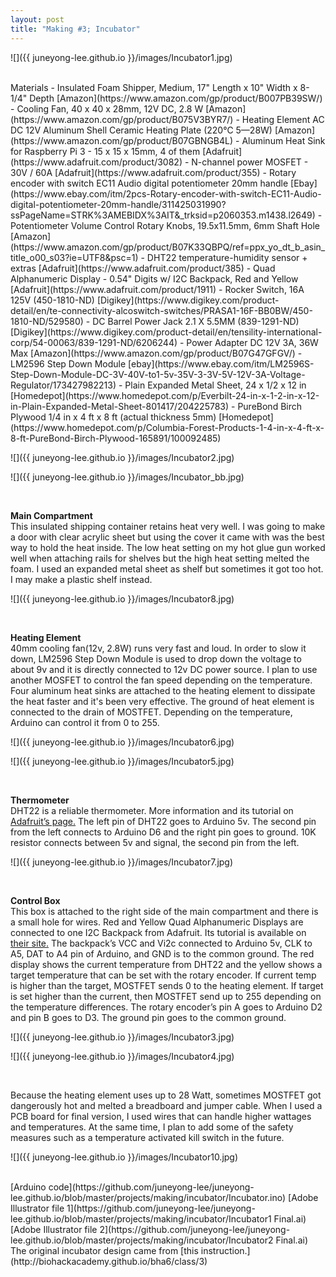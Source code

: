 ```yaml
---
layout: post
title: "Making #3; Incubator"
---
```


![]({{ juneyong-lee.github.io }}/images/Incubator1.jpg) <BR> 


<BR>
Materials
- Insulated Foam Shipper, Medium, 17" Length x 10" Width x 8-1/4" Depth [Amazon](https://www.amazon.com/gp/product/B007PB39SW/)
- Cooling Fan, 40 x 40 x 28mm, 12V DC, 2.8 W [Amazon](https://www.amazon.com/gp/product/B075V3BYR7/) 
- Heating Element AC DC 12V Aluminum Shell Ceramic Heating Plate (220℃ 5—28W) [Amazon](https://www.amazon.com/gp/product/B07GBNGB4L)
- Aluminum Heat Sink for Raspberry Pi 3 - 15 x 15 x 15mm, 4 of them [Adafruit](https://www.adafruit.com/product/3082)
- N-channel power MOSFET - 30V / 60A [Adafruit](https://www.adafruit.com/product/355)
- Rotary encoder with switch EC11 Audio digital potentiometer 20mm handle [Ebay](https://www.ebay.com/itm/2pcs-Rotary-encoder-with-switch-EC11-Audio-digital-potentiometer-20mm-handle/311425031990?ssPageName=STRK%3AMEBIDX%3AIT&_trksid=p2060353.m1438.l2649)
- Potentiometer Volume Control Rotary Knobs, 19.5x11.5mm, 6mm Shaft Hole [Amazon](https://www.amazon.com/gp/product/B07K33QBPQ/ref=ppx_yo_dt_b_asin_title_o00_s03?ie=UTF8&psc=1)
- DHT22 temperature-humidity sensor + extras [Adafruit](https://www.adafruit.com/product/385)
- Quad Alphanumeric Display - 0.54" Digits w/ I2C Backpack, Red and Yellow [Adafruit](https://www.adafruit.com/product/1911)
- Rocker Switch, 16A 125V (450-1810-ND) [Digikey](https://www.digikey.com/product-detail/en/te-connectivity-alcoswitch-switches/PRASA1-16F-BB0BW/450-1810-ND/529580)
- DC Barrel Power Jack 2.1 X 5.5MM (839-1291-ND) [Digikey](https://www.digikey.com/product-detail/en/tensility-international-corp/54-00063/839-1291-ND/6206244)
- Power Adapter DC 12V 3A, 36W Max [Amazon](https://www.amazon.com/gp/product/B07G47GFGV/) 
- LM2596 Step Down Module [ebay](https://www.ebay.com/itm/LM2596S-Step-Down-Module-DC-3V-40V-to1-5v-35V-3-3V-5V-12V-3A-Voltage-Regulator/173427982213)
- Plain Expanded Metal Sheet, 24 x 1/2 x 12 in [Homedepot](https://www.homedepot.com/p/Everbilt-24-in-x-1-2-in-x-12-in-Plain-Expanded-Metal-Sheet-801417/204225783)
- PureBond Birch Plywood 1/4 in x 4 ft x 8 ft (actual thickness 5mm) [Homedepot](https://www.homedepot.com/p/Columbia-Forest-Products-1-4-in-x-4-ft-x-8-ft-PureBond-Birch-Plywood-165891/100092485)

<BR>


![]({{ juneyong-lee.github.io }}/images/Incubator2.jpg) <BR> 

![]({{ juneyong-lee.github.io }}/images/Incubator_bb.jpg) <BR>


<BR>

**Main Compartment**
<BR>
This insulated shipping container retains heat very well. I was going to make a door with clear acrylic sheet but using the cover it came with was the best way to hold the heat inside. The low heat setting on my hot glue gun worked well when attaching rails for shelves but the high heat setting melted the foam. I used an expanded metal sheet as shelf but sometimes it got too hot. I may make a plastic shelf instead.

![]({{ juneyong-lee.github.io }}/images/Incubator8.jpg) <BR> 

<BR>

**Heating Element**
<BR>
40mm cooling fan(12v, 2.8W) runs very fast and loud. In order to slow it down, LM2596 Step Down Module is used to drop down the voltage to about 9v and it is directly connected to 12v DC power source. I plan to use another MOSFET to control the fan speed depending on the temperature. Four aluminum heat sinks are attached to the heating element to dissipate the heat faster and it's been very effective. The ground of heat element is connected to the drain of MOSTFET. Depending on the temperature, Arduino can control it from 0 to 255.

![]({{ juneyong-lee.github.io }}/images/Incubator6.jpg) <BR>

![]({{ juneyong-lee.github.io }}/images/Incubator5.jpg) <BR>
  
<BR>
  
**Thermometer**
<BR>
DHT22 is a reliable thermometer. More information and its tutorial on [Adafruit’s page.](https://learn.adafruit.com/dht) The left pin of DHT22 goes to Arduino 5v. The second pin from the left connects to Arduino D6 and the right pin goes to ground. 10K resistor connects between 5v and signal, the second pin from the left.

![]({{ juneyong-lee.github.io }}/images/Incubator7.jpg) <BR>

<BR>
 
**Control Box**
<BR>
This box is attached to the right side of the main compartment and there is a small hole for wires. Red and Yellow Quad Alphanumeric Displays are connected to one I2C Backpack from Adafruit. Its tutorial is available on [their site.](https://learn.adafruit.com/adafruit-led-backpack/0-54-alphanumeric) The backpack’s VCC and Vi2c connected to Arduino 5v, CLK to A5, DAT to A4 pin of Arduino, and GND is to the common ground. The red display shows the current temperature from DHT22 and the yellow shows a target temperature that can be set with the rotary encoder. If current temp is higher than the target, MOSTFET sends 0 to the heating element. If target is set higher than the current, then MOSTFET send up to 255 depending on the temperature differences. The rotary encoder’s pin A goes to Arduino D2 and pin B goes to D3. The ground pin goes to the common ground. 

![]({{ juneyong-lee.github.io }}/images/Incubator3.jpg) <BR>
 
![]({{ juneyong-lee.github.io }}/images/Incubator4.jpg) <BR>

<BR>

Because the heating element uses up to 28 Watt, sometimes MOSTFET got dangerously hot and melted a breadboard and jumper cable. When I used a PCB board for final version, I used wires that can handle higher wattages and temperatures. At the same time, I plan to add some of the safety measures such as a temperature activated kill switch in the future.

![]({{ juneyong-lee.github.io }}/images/Incubator10.jpg) <BR>


<BR>
[Arduino code](https://github.com/juneyong-lee/juneyong-lee.github.io/blob/master/projects/making/incubator/Incubator.ino)
[Adobe Illustrator file 1](https://github.com/juneyong-lee/juneyong-lee.github.io/blob/master/projects/making/incubator/Incubator1 Final.ai)
[Adobe Illustrator file 2](https://github.com/juneyong-lee/juneyong-lee.github.io/blob/master/projects/making/incubator/Incubator2 Final.ai)
  
<BR>
The original incubator design came from [this instruction.](http://biohackacademy.github.io/bha6/class/3) 
